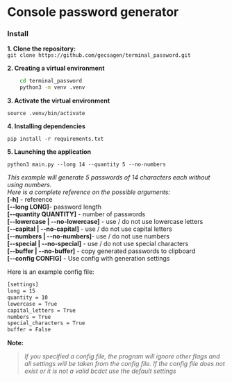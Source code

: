 # Console password generator  
### Install  
**1. Clone the repository:**  
`git clone https://github.com/gecsagen/terminal_password.git`  

**2. Creating a virtual environment**  
```bash  
    cd terminal_password  
    python3 -m venv .venv  

```  
**3. Activate the virtual environment**  

`source .venv/bin/activate  `  

**4. Installing dependencies**  

`pip install -r requirements.txt`  

**5. Launching the application**  

`python3 main.py --long 14 --quantity 5 --no-numbers`  

*This example will generate 5 passwords of 14 characters each without using numbers.  
Here is a complete reference on the possible arguments:*  
**[-h]** - reference  
**[--long LONG]**- password length  
**[--quantity QUANTITY]** - number of passwords  
**[--lowercase | --no-lowercase]** - use / do not use lowercase letters  
**[--capital | --no-capital]** - use / do not use capital letters  
**[--numbers | --no-numbers]**- use / do not use numbers  
**[--special | --no-special]** - use / do not use special characters  
**[--buffer | --no-buffer]**  - copy generated passwords to clipboard  
**[--config CONFIG]** - Use config with generation settings  

Here is an example config file:  
```bash
[settings]
long = 15
quantity = 10
lowercase = True
capital_letters = True
numbers = True
special_characters = True
buffer = False
```
**Note:**
> *If you specified a config file, the program will ignore other flags and all settings will be taken from the config file. If the config file does not exist or it is not a valid bcdct use the default settings*

